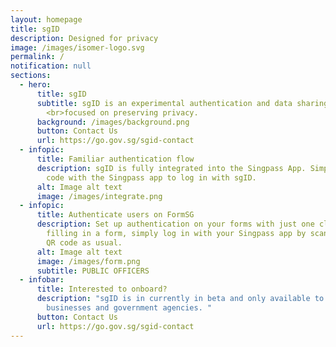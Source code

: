 ```yaml
---
layout: homepage
title: sgID
description: Designed for privacy
image: /images/isomer-logo.svg
permalink: /
notification: null
sections:
  - hero:
      title: sgID
      subtitle: sgID is an experimental authentication and data sharing service
        <br>focused on preserving privacy.
      background: /images/background.png
      button: Contact Us
      url: https://go.gov.sg/sgid-contact
  - infopic:
      title: Familiar authentication flow
      description: sgID is fully integrated into the Singpass App. Simply scan the QR
        code with the Singpass app to log in with sgID.
      alt: Image alt text
      image: /images/integrate.png
  - infopic:
      title: Authenticate users on FormSG
      description: Set up authentication on your forms with just one click. If you are
        filling in a form, simply log in with your Singpass app by scanning the
        QR code as usual.
      alt: Image alt text
      image: /images/form.png
      subtitle: PUBLIC OFFICERS
  - infobar:
      title: Interested to onboard?
      description: "sgID is in currently in beta and only available to selected
        businesses and government agencies. "
      button: Contact Us
      url: https://go.gov.sg/sgid-contact
---
```

